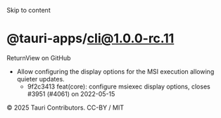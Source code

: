 Skip to content
# @tauri-apps/cli@1.0.0-rc.11
ReturnView on GitHub
  * Allow configuring the display options for the MSI execution allowing quieter updates. 
    * 9f2c3413 feat(core): configure msiexec display options, closes #3951 (#4061) on 2022-05-15


© 2025 Tauri Contributors. CC-BY / MIT
